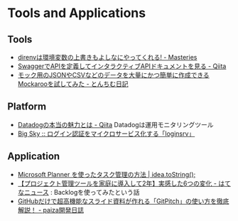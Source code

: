 # Tools and Applications

## Tools

* [direnvは環境変数の上書きもよしなにやってくれる! - Masteries](http://papix.hatenablog.com/entry/2017/05/30/223831)
* [SwaggerでAPIを定義してインタラクティブAPIドキュメントを見る - Qiita](http://qiita.com/NewGyu/items/64adc3c5dd3ab8ad6087)
* [モック用のJSONやCSVなどのデータを大量にかつ簡単に作成できるMockarooを試してみた - とんちむ日記](http://tonchix.hatenablog.com/entry/2017/05/09/211853)

## Platform

* [Datadogの本当の魅力とは - Qiita](http://qiita.com/jhotta/items/e7e20a1acd797bf2665b)  Datadogは運用モニタリングツール
* [Big Sky :: ログイン認証をマイクロサービス化する「loginsrv」](http://mattn.kaoriya.net/software/lang/go/20170602113221.htm)

## Application

* [Microsoft Planner を使ったタスク管理の方法 | idea.toString();](http://idea.tostring.jp/?p=2380)
* [【プロジェクト管理ツールを家庭に導入して2年】実感した6つの変化 - はてなニュース](http://hatenanews.com/articles/2017/05/12/162605) : Backlogを使ってみたという話
* [GitHubだけで超高機能なスライド資料が作れる「GitPitch」の使い方を徹底解説！ - paiza開発日誌](http://paiza.hatenablog.com/entry/2017/06/22/GitHub%E3%81%A0%E3%81%91%E3%81%A7%E8%B6%85%E9%AB%98%E6%A9%9F%E8%83%BD%E3%81%AA%E3%82%B9%E3%83%A9%E3%82%A4%E3%83%89%E8%B3%87%E6%96%99%E3%81%8C%E4%BD%9C%E3%82%8C%E3%82%8B%E3%80%8CGitPitch%E3%80%8D%E3%81%AE)

